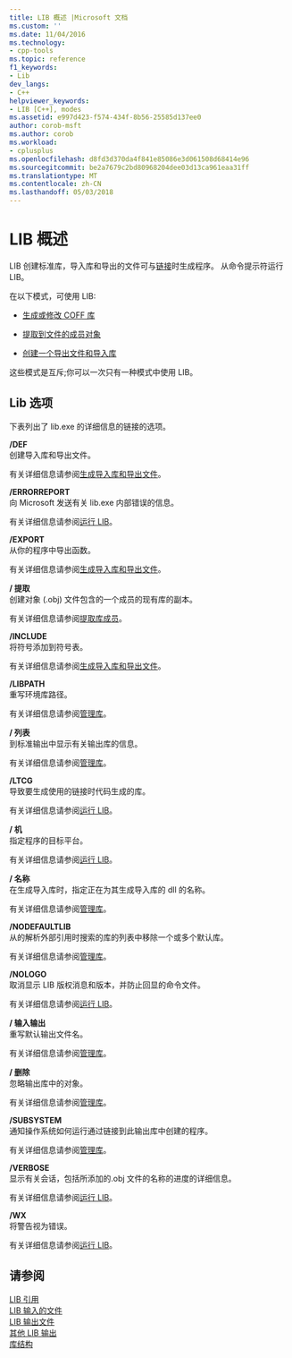 ```yaml
---
title: LIB 概述 |Microsoft 文档
ms.custom: ''
ms.date: 11/04/2016
ms.technology:
- cpp-tools
ms.topic: reference
f1_keywords:
- Lib
dev_langs:
- C++
helpviewer_keywords:
- LIB [C++], modes
ms.assetid: e997d423-f574-434f-8b56-25585d137ee0
author: corob-msft
ms.author: corob
ms.workload:
- cplusplus
ms.openlocfilehash: d8fd3d370da4f841e85086e3d061508d68414e96
ms.sourcegitcommit: be2a7679c2bd80968204dee03d13ca961eaa31ff
ms.translationtype: MT
ms.contentlocale: zh-CN
ms.lasthandoff: 05/03/2018
---
```

# <a name="overview-of-lib"></a>LIB 概述
LIB 创建标准库，导入库和导出的文件可与[链接](../../build/reference/linker-options.md)时生成程序。 从命令提示符运行 LIB。  
  
 在以下模式，可使用 LIB:  
  
-   [生成或修改 COFF 库](../../build/reference/managing-a-library.md)  
  
-   [提取到文件的成员对象](../../build/reference/extracting-a-library-member.md)  
  
-   [创建一个导出文件和导入库](../../build/reference/working-with-import-libraries-and-export-files.md)  
  
 这些模式是互斥;你可以一次只有一种模式中使用 LIB。  
  
## <a name="lib-options"></a>Lib 选项  
 下表列出了 lib.exe 的详细信息的链接的选项。  
  
 **/DEF**  
 创建导入库和导出文件。  
  
 有关详细信息请参阅[生成导入库和导出文件](../../build/reference/building-an-import-library-and-export-file.md)。  
  
 **/ERRORREPORT**  
 向 Microsoft 发送有关 lib.exe 内部错误的信息。  
  
 有关详细信息请参阅[运行 LIB](../../build/reference/running-lib.md)。  
  
 **/EXPORT**  
 从你的程序中导出函数。  
  
 有关详细信息请参阅[生成导入库和导出文件](../../build/reference/building-an-import-library-and-export-file.md)。  
  
 **/ 提取**  
 创建对象 (.obj) 文件包含的一个成员的现有库的副本。  
  
 有关详细信息请参阅[提取库成员](../../build/reference/extracting-a-library-member.md)。  
  
 **/INCLUDE**  
 将符号添加到符号表。  
  
 有关详细信息请参阅[生成导入库和导出文件](../../build/reference/building-an-import-library-and-export-file.md)。  
  
 **/LIBPATH**  
 重写环境库路径。  
  
 有关详细信息请参阅[管理库](../../build/reference/managing-a-library.md)。  
  
 **/ 列表**  
 到标准输出中显示有关输出库的信息。  
  
 有关详细信息请参阅[管理库](../../build/reference/managing-a-library.md)。  
  
 **/LTCG**  
 导致要生成使用的链接时代码生成的库。  
  
 有关详细信息请参阅[运行 LIB](../../build/reference/running-lib.md)。  
  
 **/ 机**  
 指定程序的目标平台。  
  
 有关详细信息请参阅[运行 LIB](../../build/reference/running-lib.md)。  
  
 **/ 名称**  
 在生成导入库时，指定正在为其生成导入库的 dll 的名称。  
  
 有关详细信息请参阅[管理库](../../build/reference/managing-a-library.md)。  
  
 **/NODEFAULTLIB**  
 从的解析外部引用时搜索的库的列表中移除一个或多个默认库。  
  
 有关详细信息请参阅[管理库](../../build/reference/managing-a-library.md)。  
  
 **/NOLOGO**  
 取消显示 LIB 版权消息和版本，并防止回显的命令文件。  
  
 有关详细信息请参阅[运行 LIB](../../build/reference/running-lib.md)。  
  
 **/ 输入输出**  
 重写默认输出文件名。  
  
 有关详细信息请参阅[管理库](../../build/reference/managing-a-library.md)。  
  
 **/ 删除**  
 忽略输出库中的对象。  
  
 有关详细信息请参阅[管理库](../../build/reference/managing-a-library.md)。  
  
 **/SUBSYSTEM**  
 通知操作系统如何运行通过链接到此输出库中创建的程序。  
  
 有关详细信息请参阅[管理库](../../build/reference/managing-a-library.md)。  
  
 **/VERBOSE**  
 显示有关会话，包括所添加的.obj 文件的名称的进度的详细信息。  
  
 有关详细信息请参阅[运行 LIB](../../build/reference/running-lib.md)。  
  
 **/WX**  
 将警告视为错误。  
  
 有关详细信息请参阅[运行 LIB](../../build/reference/running-lib.md)。  
  
## <a name="see-also"></a>请参阅  
 [LIB 引用](../../build/reference/lib-reference.md)   
 [LIB 输入的文件](../../build/reference/lib-input-files.md)   
 [LIB 输出文件](../../build/reference/lib-output-files.md)   
 [其他 LIB 输出](../../build/reference/other-lib-output.md)   
 [库结构](../../build/reference/structure-of-a-library.md)